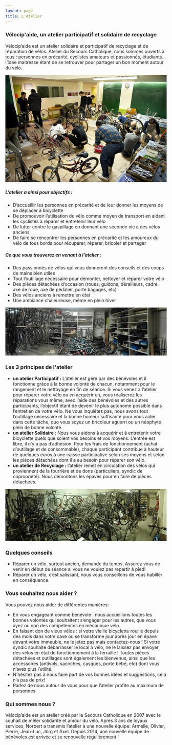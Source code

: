 ```yaml
---
layout: page
title: L'Atelier
---
```


### Vélocip'aide, un atelier participatif et solidaire de recyclage

Vélocip’aide est un atelier solidaire et participatif de recyclage et de réparation de vélos. Atelier du Secours Catholique,  nous sommes ouverts à tous : personnes en précarité, cyclistes amateurs et passionnés, étudiants… l’idée maitresse étant de se retrouver pour partager un bon moment autour du vélo.

![](/assets/atelier-1.jpg "l'atelier en action")
<br/>
##### L’atelier a ainsi pour objectifs :

* D’accueillir les personnes en précarité et de leur donner les moyens de se déplacer à bicyclette
* De promouvoir l’utilisation du vélo comme moyen de transport en aidant les cyclistes à réparer et entretenir leur vélo
* De lutter contre le gaspillage en donnant une seconde vie à des vélos anciens
* De faire se rencontrer les personnes en précarité et les amoureux du vélo de tous bords pour récupérer, réparer, bricoler et partager


##### Ce que vous trouverez en venant à l’atelier :

* Des passionnés de vélos qui vous donneront des conseils et des coups de mains bien utiles
* Tout l’outillage nécessaire pour démonter, nettoyer et réparer votre vélo
* Des pièces détachées d’occasion (roues, guidons, dérailleurs, cadre, axe de roue, axe de pédalier, porte bagages, etc)
* Des vélos anciens à remettre en état
* Une ambiance chaleureuse, même en plein hiver

![](/assets/cave-1.jpg "la cave")

### Les 3 principes de l'atelier

*   **un atelier Participatif :** L’atelier est géré par des bénévoles et il fonctionne grâce à la bonne volonté de chacun, notamment pour le rangement et le nettoyage en fin de séance. Si vous venez à l’atelier pour réparer votre vélo ou en acquérir un, vous réaliserez les réparations vous même, avec l’aide des bénévoles et des autres participants, l’objectif étant de devenir le plus autonome possible dans l’entretien de votre vélo. Ne vous inquiétez pas, nous avons tout l’outillage nécessaire et la bonne humeur suffisante pour vous aider dans cette tâche, que vous soyez un bricoleur aguerri ou un néophyte plein de bonne volonté.
*   **un atelier Solidaire :** Nous vous aidons à acquérir et à entretenir votre bicyclette quels que soient vos besoins et vos moyens.  L’entrée est libre, il n’y a pas d’adhésion. Pour les frais de fonctionnement (achat d’outillage et de consommable), chaque participant contribue à hauteur de quelques euros à une caisse participative selon ses moyens et selon les pièces détachées dont il a eu besoin pour réparer son vélo.
*   **un atelier de Recyclage :** l’atelier remet en circulation des vélos qui proviennent de la fourrière et de dons (particuliers, syndic de copropriété). Nous démontons les épaves pour en faire de pièces détachées.

![](/assets/cave-2.jpg "les vélos dans la cave")

### Quelques conseils

* Réparer un vélo, surtout ancien, demande du temps. Assurez vous de venir en début de séance si vous ne voulez pas repartir à pied!
* Réparer un vélo, c’est salissant, nous vous conseillons de vous habiller en conséquence.


### Vous souhaitez nous aider ?

Vous pouvez nous aider de différentes manières:

* En vous engageant comme bénévole : nous accueillons toutes les bonnes volontés qui souhaitent s’engager pour les autres, que vous ayez ou non des compétences en mécanique vélo.
* En faisant don de vieux vélos : si votre vieille bicyclette rouille depuis des mois dans votre cave ou se transforme jour après jour en épave devant votre immeuble, ne le jetez pas mais contactez-nous ! Si votre syndic souhaite débarrasser le local à vélo, ne le laissez pas envoyer des vélos en état de fonctionnement à la ferraille ! Toutes pièces détachées et outillages sont également les bienvenus, ainsi que les accessoires (antivols, sacoches, casques, porte bébé, etc) dont vous n’avez plus l’utilité.
* N’hésitez pas à nous faire part de vos bonnes idées et suggestions, cela n’a pas de prix!
* Parlez de nous autour de vous pour que l’atelier profite au maximum de personnes


### Qui sommes nous ?

Vélocip’aide est un atelier créé par le Secours Catholique en 2007 avec le souhait de mêler solidarité et amour du vélo. Après 3 ans de loyaux services, Norbert a transmis l’atelier à une nouvelle équipe: Armelle, Olivier, Pierre, Jean-Luc, Jörg et Axel. Depuis 2014, une nouvelle équipe de bénévoles est arrivée et se renouvelle régulièrement !
